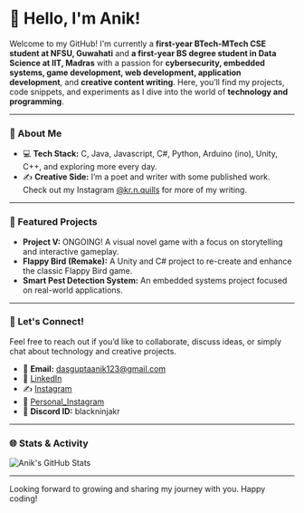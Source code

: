 # 👋 Hello, I'm Anik!

Welcome to my GitHub! I'm currently a **first-year BTech-MTech CSE student at NFSU, Guwahati** and **a first-year BS degree student in Data Science at IIT, Madras** with a passion for **cybersecurity, embedded systems, game development, web development, application development**, and **creative content writing**. Here, you’ll find my projects, code snippets, and experiments as I dive into the world of **technology and programming**.

---

### 🚀 About Me

- 💻 **Tech Stack:** C, Java, Javascript, C#, Python, Arduino (ino), Unity, C++, and exploring more every day.
- ✍️ **Creative Side:** I’m a poet and writer with some published work. Check out my Instagram [@kr.n.quills](https://instagram.com/kr.n.quills) for more of my writing.

---

### 📂 Featured Projects

- **Project V:** ONGOING! A visual novel game with a focus on storytelling and interactive gameplay.
- **Flappy Bird (Remake):** A Unity and C# project to re-create and enhance the classic Flappy Bird game.
- **Smart Pest Detection System:** An embedded systems project focused on real-world applications.

---

### 💬 Let's Connect!

Feel free to reach out if you’d like to collaborate, discuss ideas, or simply chat about technology and creative projects. 

- 📧 **Email:** dasguptaanik123@gmail.com
- 💼 [LinkedIn](https://www.linkedin.com/in/anik-dasgupta-a2a847306)
- ✍️ [Instagram](https://instagram.com/kr.n.quills)
- 🧑 [Personal_Instagram](https://www.instagram.com/blackninjakr/)
- 👻 **Discord ID:** blackninjakr
---

### 🌐 Stats & Activity

![Anik's GitHub Stats](https://github-readme-stats.vercel.app/api?username=anik&show_icons=true&theme=tokyonight)

---

Looking forward to growing and sharing my journey with you. Happy coding!
